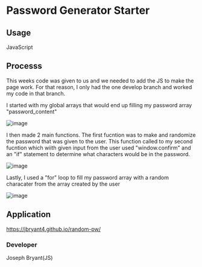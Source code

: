 # Password Generator Starter

## Usage

JavaScript

## Processs

This weeks code was given to us and we needed to add the JS to make the page work. For that reason, I only had the one develop branch and worked my code in that branch.

I started with my global arrays that would end up filling my password array "password_content"


![image](https://user-images.githubusercontent.com/78622927/112936026-d7566b00-90d9-11eb-8097-1ba5b263213e.png)


I then made 2 main functions. The first fucntion was to make and randomize the password that was given to the user. This function called to my second fucntion which wiith given input from the user used "window.confirm" and an "if" statement to determine what characters would be in the password.


![image](https://user-images.githubusercontent.com/78622927/112936104-fead3800-90d9-11eb-93dd-3368bdd689dd.png)



Lastly, I used a "for" loop to fill my password array with a random characater from the array created by the user


![image](https://user-images.githubusercontent.com/78622927/112936070-efc68580-90d9-11eb-96a2-a01581a38e02.png)


## Application 
https://jbryant4.github.io/random-pw/

### Developer

Joseph Bryant(JS)

